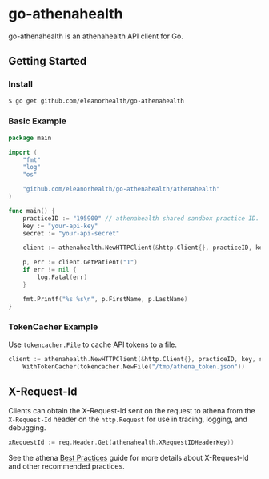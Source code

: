 # go-athenahealth

go-athenahealth is an athenahealth API client for Go.

## Getting Started

### Install

```bash
$ go get github.com/eleanorhealth/go-athenahealth
```

### Basic Example

```go
package main

import (
	"fmt"
	"log"
	"os"

	"github.com/eleanorhealth/go-athenahealth/athenahealth"
)

func main() {
	practiceID := "195900" // athenahealth shared sandbox practice ID.
	key := "your-api-key"
	secret := "your-api-secret"

	client := athenahealth.NewHTTPClient(&http.Client{}, practiceID, key, secret)

	p, err := client.GetPatient("1")
	if err != nil {
		log.Fatal(err)
	}

	fmt.Printf("%s %s\n", p.FirstName, p.LastName)
}
```

### TokenCacher Example

Use `tokencacher.File` to cache API tokens to a file.

```go
client := athenahealth.NewHTTPClient(&http.Client{}, practiceID, key, secret).
    WithTokenCacher(tokencacher.NewFile("/tmp/athena_token.json"))
```

## X-Request-Id

Clients can obtain the X-Request-Id sent on the request to athena from the
`X-Request-Id` header on the `http.Request` for use in tracing, logging, and debugging.

```go
xRequestId := req.Header.Get(athenahealth.XRequestIDHeaderKey))
```

See the athena [Best Practices](https://docs.athenahealth.com/api/guides/best-practices) guide for more details about X-Request-Id and other recommended  practices.
